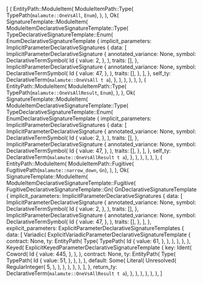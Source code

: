 [
    (
        EntityPath::ModuleItem(
            ModuleItemPath::Type(
                TypePath(`malamute::OneVsAll`, `Enum`),
            ),
        ),
        Ok(
            SignatureTemplate::ModuleItem(
                ModuleItemDeclarativeSignatureTemplate::Type(
                    TypeDeclarativeSignatureTemplate::Enum(
                        EnumDeclarativeSignatureTemplate {
                            implicit_parameters: ImplicitParameterDeclarativeSignatures {
                                data: [
                                    ImplicitParameterDeclarativeSignature {
                                        annotated_variance: None,
                                        symbol: DeclarativeTermSymbol(
                                            Id {
                                                value: 2,
                                            },
                                        ),
                                        traits: [],
                                    },
                                    ImplicitParameterDeclarativeSignature {
                                        annotated_variance: None,
                                        symbol: DeclarativeTermSymbol(
                                            Id {
                                                value: 47,
                                            },
                                        ),
                                        traits: [],
                                    },
                                ],
                            },
                            self_ty: DeclarativeTerm(`malamute::OneVsAll t a`),
                        },
                    ),
                ),
            ),
        ),
    ),
    (
        EntityPath::ModuleItem(
            ModuleItemPath::Type(
                TypePath(`malamute::OneVsAllResult`, `Enum`),
            ),
        ),
        Ok(
            SignatureTemplate::ModuleItem(
                ModuleItemDeclarativeSignatureTemplate::Type(
                    TypeDeclarativeSignatureTemplate::Enum(
                        EnumDeclarativeSignatureTemplate {
                            implicit_parameters: ImplicitParameterDeclarativeSignatures {
                                data: [
                                    ImplicitParameterDeclarativeSignature {
                                        annotated_variance: None,
                                        symbol: DeclarativeTermSymbol(
                                            Id {
                                                value: 2,
                                            },
                                        ),
                                        traits: [],
                                    },
                                    ImplicitParameterDeclarativeSignature {
                                        annotated_variance: None,
                                        symbol: DeclarativeTermSymbol(
                                            Id {
                                                value: 47,
                                            },
                                        ),
                                        traits: [],
                                    },
                                ],
                            },
                            self_ty: DeclarativeTerm(`malamute::OneVsAllResult t a`),
                        },
                    ),
                ),
            ),
        ),
    ),
    (
        EntityPath::ModuleItem(
            ModuleItemPath::Fugitive(
                FugitivePath(`malamute::narrow_down`, `Gn`),
            ),
        ),
        Ok(
            SignatureTemplate::ModuleItem(
                ModuleItemDeclarativeSignatureTemplate::Fugitive(
                    FugitiveDeclarativeSignatureTemplate::Gn(
                        GnDeclarativeSignatureTemplate {
                            implicit_parameters: ImplicitParameterDeclarativeSignatures {
                                data: [
                                    ImplicitParameterDeclarativeSignature {
                                        annotated_variance: None,
                                        symbol: DeclarativeTermSymbol(
                                            Id {
                                                value: 2,
                                            },
                                        ),
                                        traits: [],
                                    },
                                    ImplicitParameterDeclarativeSignature {
                                        annotated_variance: None,
                                        symbol: DeclarativeTermSymbol(
                                            Id {
                                                value: 47,
                                            },
                                        ),
                                        traits: [],
                                    },
                                ],
                            },
                            explicit_parameters: ExplicitParameterDeclarativeSignatureTemplates {
                                data: [
                                    Variadic(
                                        ExplicitVariadicParameterDeclarativeSignatureTemplate {
                                            contract: None,
                                            ty: EntityPath(
                                                Type(
                                                    TypePath(
                                                        Id {
                                                            value: 61,
                                                        },
                                                    ),
                                                ),
                                            ),
                                        },
                                    ),
                                    Keyed(
                                        ExplicitKeyedParameterDeclarativeSignatureTemplate {
                                            key: Ident(
                                                Coword(
                                                    Id {
                                                        value: 445,
                                                    },
                                                ),
                                            ),
                                            contract: None,
                                            ty: EntityPath(
                                                Type(
                                                    TypePath(
                                                        Id {
                                                            value: 51,
                                                        },
                                                    ),
                                                ),
                                            ),
                                            default: Some(
                                                Literal(
                                                    Unresolved(
                                                        RegularInteger(
                                                            5,
                                                        ),
                                                    ),
                                                ),
                                            ),
                                        },
                                    ),
                                ],
                            },
                            return_ty: DeclarativeTerm(`malamute::OneVsAllResult t a`),
                        },
                    ),
                ),
            ),
        ),
    ),
]